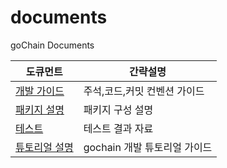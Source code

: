 # documents
goChain Documents

| 도큐먼트 | 간략설명 |
| --- | --- |
| [개발 가이드](https://github.com/gochain/documents/guide) | 주석,코드,커밋 컨벤션 가이드 |
| [패키지 설명](https://github.com/gochain/documents/package) | 패키지 구성 설명 |
| [테스트](https://github.com/gochain/documents/tests) | 테스트 결과 자료 |
| [튜토리얼 설명](https://github.com/gochain/documents/tutorial) | gochain 개발 튜토리얼 가이드 |
